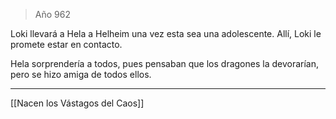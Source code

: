 > Año 962

Loki llevará a Hela a Helheim una vez esta sea una adolescente. Allí, Loki le promete estar en contacto.

Hela sorprendería a todos, pues pensaban que los dragones la devorarían, pero se hizo amiga de todos ellos.

---

[[Nacen los Vástagos del Caos]]